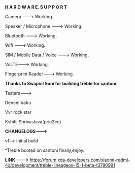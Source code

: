 **H A R D W A R E.  S U P P O R T**

Camera --->
Working.

Speaker / Microphone --->
Working.

Bluetooth --->
Working.

Wifi --->
Working.

SIM / Mobile Data / Voice --->
Working.

VoLTE--->
Working.

Fingerprint Reader--->
Working.


**Thanks to Swapnil Soni for building treble for santoni.**

Testers--->

Dencel babu

Vvr rock star

Kshitij Shrivastava(prin2ce)

**CHANGELOGS--->**

v1--> initial build

°Treble booted on santoni finally,enjoy.

**LINK---->**
https://forum.xda-developers.com/xiaomi-redmi-4x/development/treble-lineageos-15-1-beta-t3790991